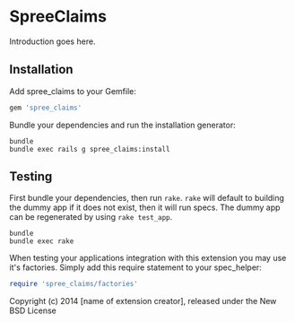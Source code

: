 SpreeClaims
===========

Introduction goes here.

Installation
------------

Add spree_claims to your Gemfile:

```ruby
gem 'spree_claims'
```

Bundle your dependencies and run the installation generator:

```shell
bundle
bundle exec rails g spree_claims:install
```

Testing
-------

First bundle your dependencies, then run `rake`. `rake` will default to building the dummy app if it does not exist, then it will run specs. The dummy app can be regenerated by using `rake test_app`.

```shell
bundle
bundle exec rake
```

When testing your applications integration with this extension you may use it's factories.
Simply add this require statement to your spec_helper:

```ruby
require 'spree_claims/factories'
```

Copyright (c) 2014 [name of extension creator], released under the New BSD License
